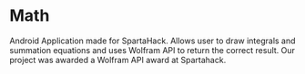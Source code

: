 # Math
Android Application made for SpartaHack. Allows user to draw integrals and summation equations and uses Wolfram API to return the
correct result. Our project was awarded a Wolfram API award at Spartahack.
